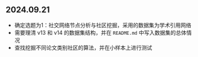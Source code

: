 ## 2024.09.21

- 确定选题为1：社交网络节点分析与社区挖掘，采用的数据集为学术引用网络
- 需要理清 v13 和 v14 的数据集结构，并在 `README.md` 中写入数据集的总体情况
- 查找挖掘不同论文类别社区的算法，并在小样本上进行测试